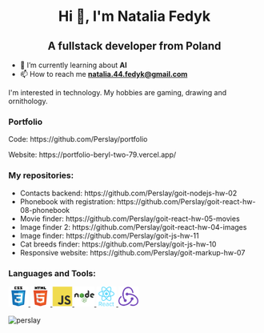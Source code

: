 <h1 align="center">Hi 👋, I'm Natalia Fedyk</h1>
<h2 align="center">A fullstack developer from Poland</h3>

- 🌱 I’m currently learning about **AI**
- 📫 How to reach me **natalia.44.fedyk@gmail.com**

<p>
  I'm interested in technology. My hobbies are gaming, drawing and ornithology.
</p>

<h3>Portfolio</h3>
<p>Code: https://github.com/Perslay/portfolio</p>
<p>Website: https://portfolio-beryl-two-79.vercel.app/</p>

<h3>My repositories:</h3>
<ul>
<li>Contacts backend: https://github.com/Perslay/goit-nodejs-hw-02</li>
<li>Phonebook with registration: https://github.com/Perslay/goit-react-hw-08-phonebook</li>
<li>Movie finder: https://github.com/Perslay/goit-react-hw-05-movies</li>
<li>Image finder 2: https://github.com/Perslay/goit-react-hw-04-images</li>
<li>Image finder: https://github.com/Perslay/goit-js-hw-11</li>
<li>Cat breeds finder: https://github.com/Perslay/goit-js-hw-10</li>
<li>Responsive website: https://github.com/Perslay/goit-markup-hw-07</li>
</ul>

<h3 align="left">Languages and Tools:</h3>
<p align="left"> <a href="https://www.w3schools.com/css/" target="_blank" rel="noreferrer"> <img src="https://raw.githubusercontent.com/devicons/devicon/master/icons/css3/css3-original-wordmark.svg" alt="css3" width="40" height="40"/> </a> <a href="https://www.w3.org/html/" target="_blank" rel="noreferrer"> <img src="https://raw.githubusercontent.com/devicons/devicon/master/icons/html5/html5-original-wordmark.svg" alt="html5" width="40" height="40"/> </a> <a href="https://developer.mozilla.org/en-US/docs/Web/JavaScript" target="_blank" rel="noreferrer"> <img src="https://raw.githubusercontent.com/devicons/devicon/master/icons/javascript/javascript-original.svg" alt="javascript" width="40" height="40"/> </a> <a href="https://nodejs.org" target="_blank" rel="noreferrer"> <img src="https://raw.githubusercontent.com/devicons/devicon/master/icons/nodejs/nodejs-original-wordmark.svg" alt="nodejs" width="40" height="40"/> </a> <a href="https://reactjs.org/" target="_blank" rel="noreferrer"> <img src="https://raw.githubusercontent.com/devicons/devicon/master/icons/react/react-original-wordmark.svg" alt="react" width="40" height="40"/> </a> <a href="https://redux.js.org" target="_blank" rel="noreferrer"> <img src="https://raw.githubusercontent.com/devicons/devicon/master/icons/redux/redux-original.svg" alt="redux" width="40" height="40"/> </a> </p>

<p><img align="center" src="https://github-readme-stats.vercel.app/api/top-langs?username=perslay&show_icons=true&locale=en&layout=compact" alt="perslay" /></p>
